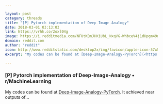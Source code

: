 ```yaml
---

layout: post
category: threads
title: "[P] Pytorch implementation of Deep-Image-Analogy"
date: 2018-03-01 03:13:03
link: https://vrhk.co/2oxl04g
image: https://i.redditmedia.com/NFUtKQnJHKiUbL_NxqVG-WhbceV4j1dHpgm49ntBSFg.jpg?w=320&s=31a342045e00a54d138c4bf9893d92f7
domain: reddit.com
author: "reddit"
icon: http://www.redditstatic.com/desktop2x/img/favicon/apple-icon-57x57.png
excerpt: "My codes can be found at [Deep-Image-Analogy-PyTorch](<https://github.com/Ben-Louis/Deep-Image-Analogy-PyTorch>). It achieved near outputs of..."

---
```


### [P] Pytorch implementation of Deep-Image-Analogy • r/MachineLearning

My codes can be found at [Deep-Image-Analogy-PyTorch](<https://github.com/Ben-Louis/Deep-Image-Analogy-PyTorch>). It achieved near outputs of...